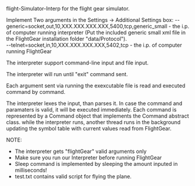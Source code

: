 flight-Simulator-Interp for the flight gear simulator.

Implement Two arguments in the Settings -> Additional Settings box:
--generic=socket,out,10,XXX.XXX.XXX.XXX,5400,tcp,generic_small -
the i.p. of computer running interpreter
(Put the included generic small xml file in the FlightGear installation folder "data/Protocol").   
--telnet=socket,in,10,XXX.XXX.XXX.XXX,5402,tcp -
the i.p. of computer running FlightGear

The interpreter support command-line input and file input.

The interpreter will run until "exit" command sent.

Each argument sent via running the exexcutable file is read and executed command by command.

The interpreter lexes the input, than parses it. In case the command and paramaters is valid, it will be executed immediately.
Each command is represented by a Command object that implements the Command abstract class.
while the interpreter runs, another thread runs in the background updating the symbol table with current values read from FlightGear.

NOTE: 
- The interpreter gets "flightGear" valid arguments only
- Make sure you run our Interpreter before running FlightGear
- Sleep command is implemented by sleeping the amount inputed in milliseconds!
- test.txt contains valid script for flying the plane. 
